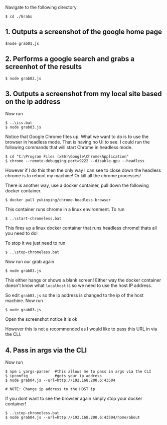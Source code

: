 Navigate to the following directory

```
$ cd ./Grabs
```

## 1. Outputs a screenshot of the google home page
```
$node grab01.js
```

## 2. Performs a google search and grabs a screenhot of the results

```
$ node grab02.js
```

## 3. Outputs a screenshot from my local site based on the ip address
Now run
````
$ ..\iis.bat
$ node grab03.js
````

Notice that Google Chrome fites up. What we want to do is to use the browser in headless mode. That is having no UI to see. I could run the following commands that will start Chrome in headless mode.

```
$ cd "C:\Program Files (x86)\Google\Chrome\Application"
$ chrome --remote-debugging-port=9222 --disable-gpu --headless
```

However if I do this then the only way I can see to close down the headless chrome is to reboot my machine! Or kill all the chrome processes!

There is another way, use a docker container, pull down the following docker container.

```
$ docker pull yukinying/chrome-headless-browser
```

This container runs chrome in a linux environment. To run

```
$ ..\start-chromeless.bat
```

This fires up a linux docker container that runs headless chrome! thats all you need to do!

To stop it we just need to run
```
$ ..\stop-chromeless.bat
```

Now run our grab again 

````
$ node grab03.js
````
This either hangs or shows a blank screen! Either way the docker container doesn't know what `localhost` is so we need to use the host IP address.

So edit `grab03.js` so the ip address is changed to the ip of the host machine. Now run

````
$ node grab03.js
````
Open the screenshot notice it is ok

However this is not a recommended as I would like to pass this URL  in via the CLI.

## 4. Pass in args via the CLI

Now run
````
$ npm i yargs-parser  #this allows me to pass in args via the CLI
$ ipconfig            #gets your ip address
$ node grab04.js --url=http://192.168.200.6:43504

# NOTE: Change ip address to the HOST ip
````

If you dont want to see the browser again simply stop your docker container!
````
$ ..\stop-chromeless.bat
$ node grab04.js --url=http://192.168.200.6:43504/home/about
````